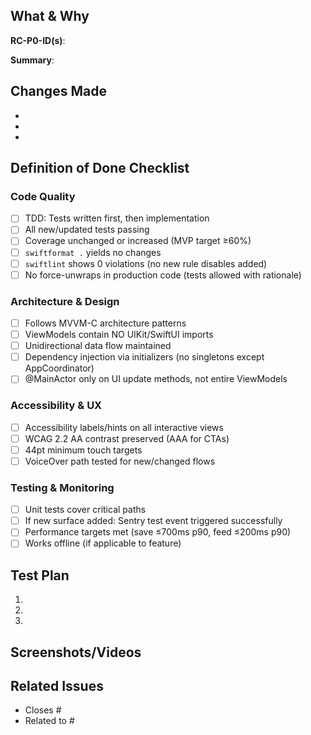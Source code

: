 ## What & Why

**RC-P0-ID(s)**: <!-- e.g., RC-P0-001, RC-P0-002 -->

**Summary**: <!-- Brief description of changes and rationale -->

## Changes Made

<!-- List key changes -->
- 
- 
- 

## Definition of Done Checklist

### Code Quality
- [ ] TDD: Tests written first, then implementation
- [ ] All new/updated tests passing
- [ ] Coverage unchanged or increased (MVP target ≥60%)
- [ ] `swiftformat .` yields no changes  
- [ ] `swiftlint` shows 0 violations (no new rule disables added)
- [ ] No force-unwraps in production code (tests allowed with rationale)

### Architecture & Design  
- [ ] Follows MVVM-C architecture patterns
- [ ] ViewModels contain NO UIKit/SwiftUI imports
- [ ] Unidirectional data flow maintained
- [ ] Dependency injection via initializers (no singletons except AppCoordinator)
- [ ] @MainActor only on UI update methods, not entire ViewModels

### Accessibility & UX
- [ ] Accessibility labels/hints on all interactive views
- [ ] WCAG 2.2 AA contrast preserved (AAA for CTAs)
- [ ] 44pt minimum touch targets
- [ ] VoiceOver path tested for new/changed flows

### Testing & Monitoring
- [ ] Unit tests cover critical paths
- [ ] If new surface added: Sentry test event triggered successfully
- [ ] Performance targets met (save ≤700ms p90, feed ≤200ms p90)
- [ ] Works offline (if applicable to feature)

## Test Plan

<!-- How to verify the changes work -->
1. 
2. 
3. 

## Screenshots/Videos

<!-- If UI changes, include before/after screenshots -->

## Related Issues

<!-- Link to related issues/tickets -->
- Closes #
- Related to #
